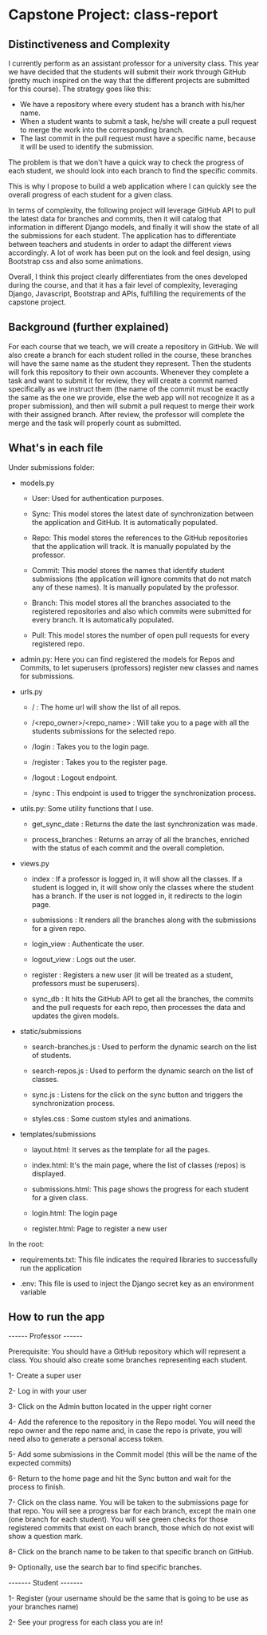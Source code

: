 # Capstone Project: class-report

## Distinctiveness and Complexity
I currently perform as an assistant professor for a university class. This year we have decided that the students will submit their work through GitHub (pretty much inspired on the way that the different projects are submitted for this course). The strategy goes like this:

* We have a repository where every student has a branch with his/her name.
* When a student wants to submit a task, he/she will create a pull request to merge the work into the corresponding branch.
* The last commit in the pull request must have a specific name, because it will be used to identify the submission.  

The problem is that we don't have a quick way to check the progress of each student, we should look into each branch to find the specific commits.

This is why I propose to build a web application where I can quickly see the overall progress of each student for a given class. 

In terms of complexity, the following project will leverage GitHub API to pull the latest data for branches and commits, then it will catalog that information in different Django models, and finally it will show the state of all the submissions for each student. The application has to differentiate between teachers and students in order to adapt the different views accordingly. A lot of work has been put on the look and feel design, using Bootstrap css and also some animations.

Overall, I think this project clearly differentiates from the ones developed during the course, and that it has a fair level of complexity, leveraging Django, Javascript, Bootstrap and APIs, fulfilling the requirements of the capstone project.
<br/>

## Background (further explained)
For each course that we teach, we will create a repository in GitHub. We will also create a branch for each student rolled in the course, these branches will have the same name as the student they represent. Then the students will fork this repository to their own accounts. Whenever they complete a task and want to submit it for review, they will create a commit named specifically as we instruct them (the name of the commit must be exactly the same as the one we provide, else the web app will not recognize it as a proper submission), and then will submit a pull request to merge their work with their assigned branch. After review, the professor will complete the merge and the task will properly count as submitted.
<br/>

## What's in each file

Under submissions folder:

* models.py

    * User: Used for authentication purposes.

    * Sync: This model stores the latest date of synchronization between the application and GitHub. It is automatically populated.

    * Repo: This model stores the references to the GitHub repositories that the application will track. It is manually populated by the professor.

    * Commit: This model stores the names that identify student submissions (the application will ignore commits that do not match any of these names). It is manually populated by the professor.

    * Branch: This model stores all the branches associated to the registered repositories and also which commits were submitted for every branch. It is automatically populated.

    * Pull: This model stores the number of open pull requests for every registered repo.

* admin.py: Here you can find registered the models for Repos and Commits, to let superusers (professors) register new classes and names for submissions.

* urls.py

    * / : The home url will show the list of all repos.
    
    * /<repo_owner>/<repo_name> : Will take you to a page with all the students submissions for the selected repo.
    
    * /login : Takes you to the login page.
    
    * /register : Takes you to the register page.
    
    * /logout : Logout endpoint.
    
    * /sync : This endpoint is used to trigger the synchronization process.

* utils.py: Some utility functions that I use.

    * get_sync_date : Returns the date the last synchronization was made.
    
    * process_branches : Returns an array of all the branches, enriched with the status of each commit and the overall completion.

* views.py

    * index : If a professor is logged in, it will show all the classes. If a student is logged in, it will show only the classes where the student has a branch. If the user is not logged in, it redirects to the login page.

    * submissions : It renders all the branches along with the submissions for a given repo.

    * login_view : Authenticate the user.

    * logout_view : Logs out the user.

    * register : Registers a new user (it will be treated as a student, professors must be superusers).

    * sync_db : It hits the GitHub API to get all the branches, the commits and the pull requests for each repo, then processes the data and updates the given models.

* static/submissions

    * search-branches.js : Used to perform the dynamic search on the list of students.

    * search-repos.js : Used to perform the dynamic search on the list of classes.

    * sync.js : Listens for the click on the sync button and triggers the synchronization process.

    * styles.css : Some custom styles and animations.

* templates/submissions

    * layout.html: It serves as the template for all the pages.

    * index.html: It's the main page, where the list of classes (repos) is displayed.

    * submissions.html: This page shows the progress for each student for a given class.

    * login.html: The login page

    * register.html: Page to register a new user

In the root:

* requirements.txt: This file indicates the required libraries to successfully run the application

* .env: This file is used to inject the Django secret key as an environment variable


## How to run the app

------ Professor ------

Prerequisite: You should have a GitHub repository which will represent a class. You should also create some branches representing each student.

1- Create a super user

2- Log in with your user

3- Click on the Admin button located in the upper right corner

4- Add the reference to the repository in the Repo model. You will need the repo owner and the repo name and, in case the repo is private, you will need also to generate a personal access token.

5- Add some submissions in the Commit model (this will be the name of the expected commits)

6- Return to the home page and hit the Sync button and wait for the process to finish.

7- Click on the class name. You will be taken to the submissions page for that repo. You will see a progress bar for each branch, except the main one (one branch for each student). You will see green checks for those registered commits that exist on each branch, those which do not exist will show a question mark.

8- Click on the branch name to be taken to that specific branch on GitHub.

9- Optionally, use the search bar to find specific branches.


------- Student -------

1- Register (your username should be the same that is going to be use as your branches name)

2- See your progress for each class you are in!